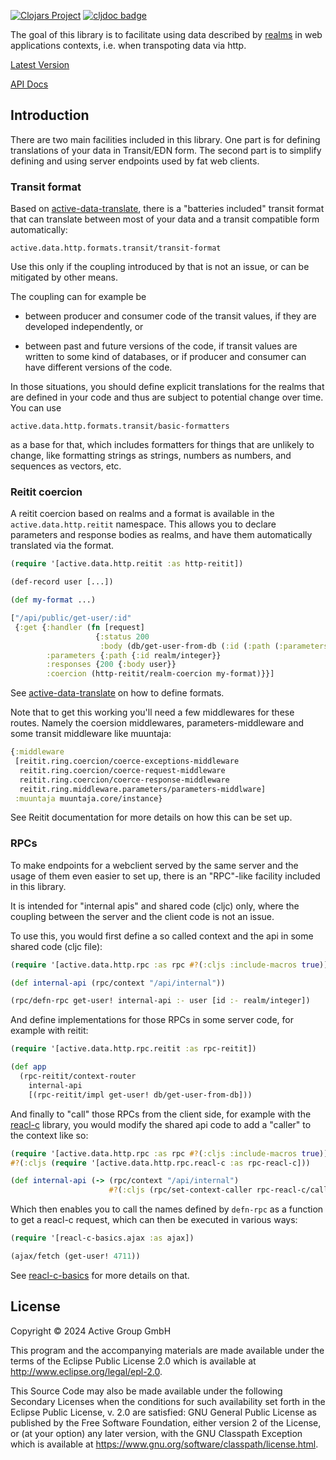 [![Clojars Project](https://img.shields.io/clojars/v/de.active-group/active-data-http.svg)](https://clojars.org/de.active-group/active-data-http)
[![cljdoc badge](https://cljdoc.org/badge/de.active-group/active-data-http)](https://cljdoc.org/d/de.active-group/active-data-http/CURRENT)

The goal of this library is to facilitate using data described by
[realms](https://github.com/active-group/active-data) in web
applications contexts, i.e. when transpoting data via http.

[Latest Version](https://clojars.org/de.active-group/active-data-http)

[API Docs](https://cljdoc.org/d/de.active-group/active-data-http/CURRENT)

## Introduction

There are two main facilities included in this library. One part is
for defining translations of your data in Transit/EDN form. The second
part is to simplify defining and using server endpoints used by fat
web clients.

### Transit format

Based on
[active-data-translate](https://github.com/active-group/active-data-translate),
there is a "batteries included" transit format that can translate
between most of your data and a transit compatible form automatically:

```
active.data.http.formats.transit/transit-format
```

Use this only if the coupling introduced by that is not an issue, or
can be mitigated by other means.

The coupling can for example be
  
- between producer and consumer code of the transit values, if
  they are developed independently, or

- between past and future versions of the code, if transit values are
  written to some kind of databases, or if producer and consumer can
  have different versions of the code.

In those situations, you should define explicit translations for the
realms that are defined in your code and thus are subject to potential
change over time. You can use

```
active.data.http.formats.transit/basic-formatters
```

as a base for that, which includes formatters for things that are
unlikely to change, like formatting strings as strings, numbers as
numbers, and sequences as vectors, etc.

### Reitit coercion

A reitit coercion based on realms and a format is available in the
`active.data.http.reitit` namespace. This allows you to declare
parameters and response bodies as realms, and have them automatically
translated via the format.

```clojure
(require '[active.data.http.reitit :as http-reitit])

(def-record user [...])

(def my-format ...)

["/api/public/get-user/:id"
 {:get {:handler (fn [request]
                   {:status 200
                    :body (db/get-user-from-db (:id (:path (:parameters request))))})
        :parameters {:path {:id realm/integer}}
        :responses {200 {:body user}}
        :coercion (http-reitit/realm-coercion my-format)}}]
```

See
[active-data-translate](https://github.com/active-group/active-data-translate)
on how to define formats.

Note that to get this working you'll need a few middlewares for these
routes. Namely the coersion middlewares, parameters-middleware and
some transit middleware like muuntaja:

```clojure
{:middleware 
 [reitit.ring.coercion/coerce-exceptions-middleware
  reitit.ring.coercion/coerce-request-middleware
  reitit.ring.coercion/coerce-response-middleware
  reitit.ring.middleware.parameters/parameters-middlware]
 :muuntaja muuntaja.core/instance}
```

See Reitit documentation for more details on how this can be set up.

### RPCs

To make endpoints for a webclient served by the same server and the
usage of them even easier to set up, there is an "RPC"-like facility
included in this library.

It is intended for "internal apis" and shared code (cljc) only, where
the coupling between the server and the client code is not an issue.

To use this, you would first define a so called context and the api in
some shared code (cljc file):

```clojure
(require '[active.data.http.rpc :as rpc #?(:cljs :include-macros true)])

(def internal-api (rpc/context "/api/internal"))

(rpc/defn-rpc get-user! internal-api :- user [id :- realm/integer])
```

And define implementations for those RPCs in some server code, for
example with reitit:

```clojure
(require '[active.data.http.rpc.reitit :as rpc-reitit])

(def app
  (rpc-reitit/context-router
    internal-api
    [(rpc-reitit/impl get-user! db/get-user-from-db]))
```

And finally to "call" those RPCs from the client side, for example with
the [reacl-c](https://github.com/active-group/reacl-c) library, you
would modify the shared api code to add a "caller" to the context like
so:

```clojure
(require '[active.data.http.rpc :as rpc #?(:cljs :include-macros true)])
#?(:cljs (require '[active.data.http.rpc.reacl-c :as rpc-reacl-c]))

(def internal-api (-> (rpc/context "/api/internal")
                      #?(:cljs (rpc/set-context-caller rpc-reacl-c/caller))))
```

Which then enables you to call the names defined by `defn-rpc` as a
function to get a reacl-c request, which can then be executed in various
ways:

```clojure
(require '[reacl-c-basics.ajax :as ajax])

(ajax/fetch (get-user! 4711))
```

See [reacl-c-basics](https://github.com/active-group/reacl-c-basics)
for more details on that.

## License

Copyright © 2024 Active Group GmbH

This program and the accompanying materials are made available under the
terms of the Eclipse Public License 2.0 which is available at
http://www.eclipse.org/legal/epl-2.0.

This Source Code may also be made available under the following Secondary
Licenses when the conditions for such availability set forth in the Eclipse
Public License, v. 2.0 are satisfied: GNU General Public License as published by
the Free Software Foundation, either version 2 of the License, or (at your
option) any later version, with the GNU Classpath Exception which is available
at https://www.gnu.org/software/classpath/license.html.
